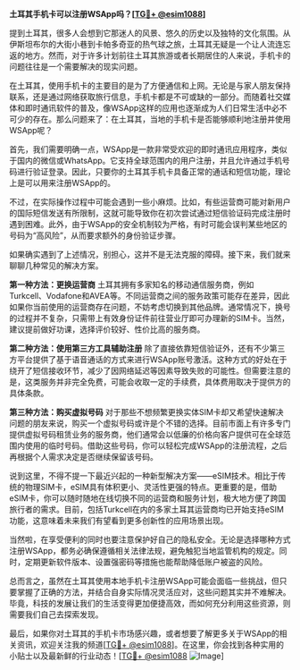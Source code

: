 **土耳其手机卡可以注册WSApp吗？[[TG💪+ @esim1088](https://t.me/s/esim1088)]**

提到土耳其，很多人会想到它那迷人的风景、悠久的历史以及独特的文化氛围。从伊斯坦布尔的大街小巷到卡帕多奇亚的热气球之旅，土耳其无疑是一个让人流连忘返的地方。然而，对于许多计划前往土耳其旅游或者长期居住的人来说，手机卡的问题往往是一个需要解决的现实问题。

在土耳其，使用手机卡的主要目的是为了方便通信和上网。无论是与家人朋友保持联系，还是通过网络获取旅行信息，手机卡都是不可或缺的一部分。而随着社交媒体和即时通讯软件的普及，像WSApp这样的应用也逐渐成为人们日常生活中必不可少的存在。那么问题来了：在土耳其，当地的手机卡是否能够顺利地注册并使用WSApp呢？

首先，我们需要明确一点，WSApp是一款非常受欢迎的即时通讯应用程序，类似于国内的微信或WhatsApp。它支持全球范围内的用户注册，并且允许通过手机号码进行验证登录。因此，只要你的土耳其手机卡具备正常的通话和短信功能，理论上是可以用来注册WSApp的。

不过，在实际操作过程中可能会遇到一些小麻烦。比如，有些运营商可能对新用户的国际短信发送有所限制，这就可能导致你在初次尝试通过短信验证码完成注册时遇到困难。此外，由于WSApp的安全机制较为严格，有时可能会误判某些地区的号码为“高风险”，从而要求额外的身份验证步骤。

如果确实遇到了上述情况，别担心，这并不是无法克服的障碍。接下来，我们就来聊聊几种常见的解决方案。

**第一种方法：更换运营商**
土耳其拥有多家知名的移动通信服务商，例如Turkcell、Vodafone和AVEA等。不同运营商之间的服务政策可能存在差异，因此如果你当前使用的运营商存在问题，不妨考虑切换到其他品牌。通常情况下，换号的过程并不复杂，只需带上有效身份证件前往营业厅即可办理新的SIM卡。当然，建议提前做好功课，选择评价较好、性价比高的服务商。

**第二种方法：使用第三方工具辅助注册**
除了直接依靠短信验证外，还有不少第三方平台提供了基于语音通话的方式来进行WSApp账号激活。这种方式的好处在于绕开了短信接收环节，减少了因网络延迟等因素导致失败的可能性。但需要注意的是，这类服务并非完全免费，可能会收取一定的手续费，具体费用取决于提供方的具体条款。

**第三种方法：购买虚拟号码**
对于那些不想频繁更换实体SIM卡却又希望快速解决问题的朋友来说，购买一个虚拟号码或许是个不错的选择。目前市面上有许多专门提供虚拟号码租赁业务的服务商，他们通常会以低廉的价格向客户提供可在全球范围内使用的临时号码。借助这些号码，你可以轻松完成WSApp的注册流程，之后再根据个人需求决定是否继续保留该号码。

说到这里，不得不提一下最近兴起的一种新型解决方案——eSIM技术。相比于传统的物理SIM卡，eSIM具有体积更小、灵活性更强的特点。更重要的是，借助eSIM卡，你可以随时随地在线切换不同的运营商和服务计划，极大地方便了跨国旅行者的需求。目前，包括Turkcell在内的多家土耳其运营商均已开始支持eSIM功能，这意味着未来我们有望看到更多创新性的应用场景出现。

当然啦，在享受便利的同时也要注意保护好自己的隐私安全。无论是选择哪种方式注册WSApp，都务必确保遵循相关法律法规，避免触犯当地监管机构的规定。同时，定期更新软件版本、设置强密码等措施也能帮助降低账户被盗的风险。

总而言之，虽然在土耳其使用本地手机卡注册WSApp可能会面临一些挑战，但只要掌握了正确的方法，并结合自身实际情况灵活应对，这些问题其实并不难解决。毕竟，科技的发展让我们的生活变得更加便捷高效，而如何充分利用这些资源，则需要我们自己去探索发现。

最后，如果你对土耳其的手机卡市场感兴趣，或者想要了解更多关于WSApp的相关资讯，欢迎关注我的频道[[TG💪+ @esim1088](https://t.me/s/esim1088)]。在这里，你会找到各种实用的小贴士以及最新鲜的行业动态！[[TG💪+ @esim1088](https://t.me/s/esim1088) ![Image](https://i.postimg.cc/4NQfJmqS/Snipaste-2025-05-13-00-14-12.png)]